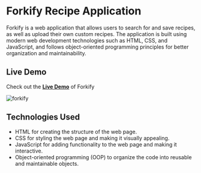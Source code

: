 # Forkify Recipe Application
Forkify is a web application that allows users to search for and save recipes, as well as upload their own custom recipes. The application is built using modern web development technologies such as HTML, CSS, and JavaScript, and follows object-oriented programming principles for better organization and maintainability.

## Live Demo

Check out the **[Live Demo](https://forkify-youssef1.netlify.app/)** of Forkify 

![forkify](https://user-images.githubusercontent.com/100860879/218230095-5aa5b185-c438-49a2-af6f-f25636fea017.jpg)

## Technologies Used
- HTML for creating the structure of the web page.
- CSS for styling the web page and making it visually appealing.
- JavaScript for adding functionality to the web page and making it interactive.
- Object-oriented programming (OOP) to organize the code into reusable and maintainable objects.
